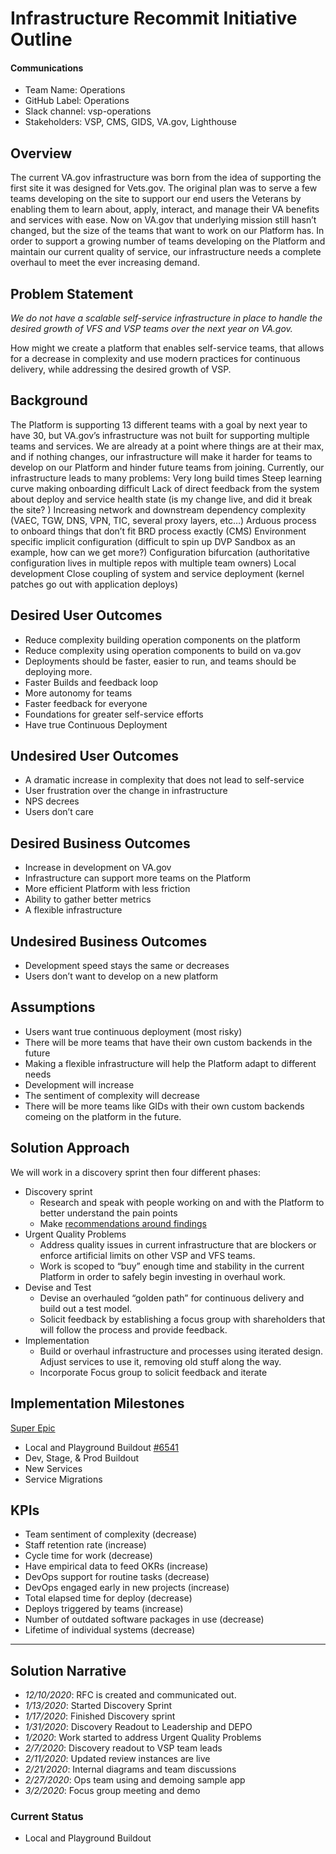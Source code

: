 # Infrastructure Recommit Initiative Outline

#### Communications
- Team Name: Operations
- GitHub Label: Operations
- Slack channel: vsp-operations
- Stakeholders: VSP, CMS, GIDS, VA.gov, Lighthouse


## Overview
The current VA.gov infrastructure was born from the idea of supporting the first site it was designed for Vets.gov. The original plan was to serve a few teams developing on the site to support our end users the Veterans by enabling them to learn about, apply, interact, and manage their VA benefits and services with ease. Now on VA.gov that underlying mission still hasn’t changed, but the size of the teams that want to work on our Platform has. In order to support a growing number of teams developing on the Platform and maintain our current quality of service, our infrastructure needs a complete overhaul to meet the ever increasing demand.


## Problem Statement
*We do not have a scalable self-service infrastructure in place to handle the desired growth of VFS and VSP teams over the next year on VA.gov.*

How might we create a platform that enables self-service teams, that allows for a decrease in complexity and use modern practices for continuous delivery, while addressing the desired growth of VSP. 

## Background
The Platform is supporting 13 different teams with a goal by next year to have 30, but VA.gov’s infrastructure was not built for supporting multiple teams and services. We are already at a point where things are at their max, and if nothing changes, our infrastructure will make it harder for teams to develop on our Platform and hinder future teams from joining.
Currently, our infrastructure leads to many problems: 
Very long build times Steep learning curve making onboarding difficult 
Lack of direct feedback from the system about deploy and service health state (is my change live, and did it break the site? ) 
Increasing network and downstream dependency complexity (VAEC, TGW, DNS, VPN, TIC, several proxy layers, etc…) 
Arduous process to onboard things that don’t fit BRD process exactly (CMS) 
Environment specific implicit configuration (difficult to spin up DVP Sandbox as an example, how can we get more?) 
Configuration bifurcation (authoritative configuration lives in multiple repos with multiple team owners) 
Local development Close coupling of system and service deployment (kernel patches go out with application deploys)
 
## Desired User Outcomes
- Reduce complexity building operation components on the platform
- Reduce complexity using operation components to build on va.gov 
- Deployments should be faster, easier to run, and teams should be deploying more. 
- Faster Builds and feedback loop
- More autonomy for teams
- Faster feedback for everyone
- Foundations for greater self-service efforts
- Have true Continuous Deployment 

## Undesired User Outcomes
- A dramatic increase in complexity that does not lead to self-service
- User frustration over the change in infrastructure 
- NPS decrees
- Users don’t care

## Desired Business Outcomes
- Increase in development on VA.gov
- Infrastructure can support more teams on the Platform 
- More efficient Platform with less friction
- Ability to gather better metrics 
- A flexible infrastructure 

## Undesired Business Outcomes
- Development speed stays the same or decreases 
- Users don’t want to develop on a new platform


## Assumptions
- Users want true continuous deployment (most risky)
- There will be more teams that have their own custom backends in the future
- Making a flexible infrastructure will help the Platform adapt to different needs 
- Development will increase 
- The sentiment of complexity will decrease  
- There will be more teams like GIDs with their own custom backends comeing on the platform in the future. 

## Solution Approach
We will work in a discovery sprint then four different phases: 
- Discovery sprint
	- Research and speak with people working on and with the Platform to better understand the pain points
	- Make [recommendations around findings](https://docs.google.com/presentation/d/1mESrMGEn5nGG9M0HUIkoBfIUCtk9ZrdV7FkMsWOH4XE/edit#slide=id.g76a7f82c07_0_303)
- Urgent Quality Problems
	- Address quality issues in current infrastructure that are blockers or enforce artificial limits on other VSP and VFS teams.
	-  Work is scoped to “buy” enough time and stability in the current Platform in order to safely begin investing in overhaul work.
- Devise and Test
	- Devise an overhauled “golden path” for continuous delivery and build out a test model.  
	- Solicit feedback by establishing a focus group with shareholders that will follow the process and provide feedback. 
- Implementation
	- Build or overhaul infrastructure and processes using iterated design. Adjust services to use it, removing old stuff along the way. 
	-  Incorporate Focus group to solicit feedback and iterate 

## Implementation Milestones
[Super Epic](https://github.com/department-of-veterans-affairs/va.gov-team/issues/3463)
- Local and Playground Buildout  [#6541](https://github.com/department-of-veterans-affairs/va.gov-team/issues/6541) 
- Dev, Stage, & Prod Buildout
- New Services
- Service Migrations

## KPIs
- Team sentiment of complexity (decrease)
- Staff retention rate (increase)
- Cycle time for work (decrease)
- Have empirical data to feed OKRs (increase)
- DevOps support for routine tasks (decrease)
- DevOps engaged early in new projects (increase)
- Total elapsed time for deploy (decrease)
- Deploys triggered by teams (increase)
- Number of outdated software packages in use (decrease)
- Lifetime of individual systems (decrease)

---

## Solution Narrative
- *12/10/2020*: RFC is created and communicated out.
- *1/13/2020*: Started Discovery Sprint 
- *1/17/2020*: Finished Discovery sprint
- *1/31/2020*: Discovery Readout to Leadership and DEPO
- *1/2020*: Work started to address Urgent Quality Problems
- *2/7/2020*: Discovery readout to VSP team leads
-  *2/11/2020*: Updated review instances  are live
- *2/21/2020*: Internal diagrams and team discussions
- *2/27/2020*: Ops team using and demoing sample app
- *3/2/2020*: Focus group meeting and demo  


### Current Status
- Local and Playground Buildout


